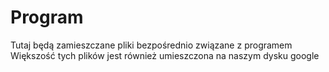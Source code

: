 # Program

Tutaj będą zamieszczane pliki bezpośrednio związane z programem  
Większość tych plików jest również umieszczona na naszym dysku google  
